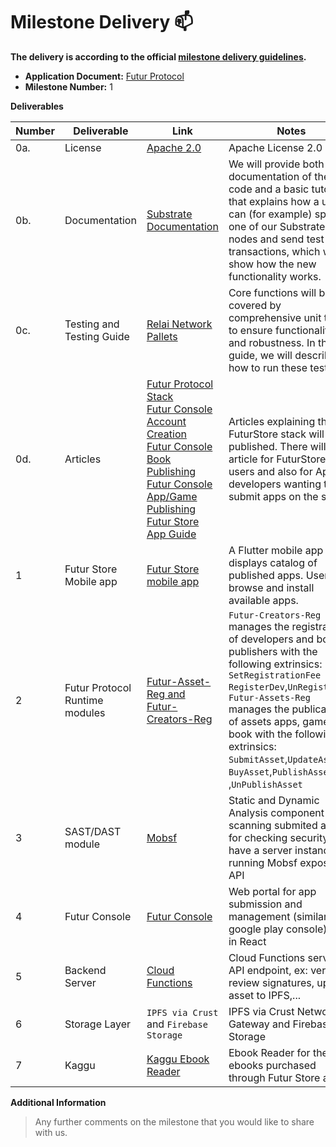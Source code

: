 # Milestone Delivery :mailbox:


**The delivery is according to the official [milestone delivery guidelines](https://github.com/w3f/Grants-Program/blob/master/docs/Support%20Docs/milestone-deliverables-guidelines.md).**  

* **Application Document:** [Futur Protocol](https://github.com/RELAI-Network/Grants-Program/blob/fd99d75e580c84560d8099cb404d4b10b48295b4/applications/FuturFusion.md)
* **Milestone Number:** 1

**Deliverables**



| Number | Deliverable | Link | Notes |
| ------------- | ------------- | ------------- |------------- |
| 0a. | License | [Apache 2.0](https://github.com/RELAI-Network/relai-network/blob/main/LICENSE) |  	Apache License 2.0 | 
| 0b. | Documentation | [Substrate Documentation](https://github.com/RELAI-Network/relai-network) | We will provide both inline documentation of the code and a basic tutorial that explains how a user can (for example) spin up one of our Substrate nodes and send test transactions, which will show how the new functionality works. | 
| 0c. | Testing and Testing Guide | [Relai Network Pallets](https://github.com/RELAI-Network/relai-network/blob/main/README.md#testing)| Core functions will be fully covered by comprehensive unit tests to ensure functionality and robustness. In the guide, we will describe how to run these tests. | 
| 0d. | Articles |[Futur Protocol Stack](https://blog.relai.network/futur-protocol-stack)<br/> [Futur Console Account Creation](https://blog.relai.network/futur-console-account-creation-relai-network-devnet)<br/> [Futur Console Book Publishing](https://blog.relai.network/futur-console-book-publication-relai-network-devnet) <br/> [Futur Console App/Game Publishing](https://blog.relai.network/futur-console-appgame-creation-relai-network-devnet)<br/> [Futur Store App Guide](https://blog.relai.network/futur-store-app-devnet-relai-network)| Articles explaining the FuturStore stack will be published. There will be article for FuturStore users and also for App developers wanting to submit apps on the store. |
| 1 | Futur Store Mobile app |[Futur Store mobile app](https://github.com/RELAI-Network/futurstore-app)|A Flutter mobile app store, displays catalog of published apps. Users can browse and install available apps.|
| 2 | Futur Protocol Runtime modules |[Futur-Asset-Reg and Futur-Creators-Reg](https://github.com/RELAI-Network/relai-network/tree/main/pallets)|`Futur-Creators-Reg` manages the registration of developers and book publishers with the following extrinsics: `SetRegistrationFee` `RegisterDev`,`UnRegisterDev` <br/>`Futur-Assets-Reg` manages the publication of assets apps, games or book with the following extrinsics: `SubmitAsset`,`UpdateAsset`, `BuyAsset`,`PublishAsset`, ,`UnPublishAsset`|
| 3 | SAST/DAST module |[Mobsf](https://mobsf.github.io/docs)|Static and Dynamic Analysis component for scanning submited apks for checking security. We have a server instance running Mobsf exposing API|   
| 4 | Futur Console |[Futur Console](https://github.com/RELAI-Network/futur-console-react)|Web portal for app submission and management (similar to google play console) built in React|   
| 5 | Backend Server|[Cloud Functions](https://github.com/RELAI-Network/relai-fn)|Cloud Functions serving API endpoint, ex: verifying review signatures, upload asset to IPFS,...| 
| 6 | Storage Layer|`IPFS via Crust` and `Firebase Storage`|IPFS via Crust Network Gateway and Firebase Storage | 
| 7 | Kaggu|[Kaggu Ebook Reader](https://github.com/RELAI-Network/kaggu)| Ebook Reader for the ebooks purchased through Futur Store app | 


**Additional Information**
> Any further comments on the milestone that you would like to share with us.
